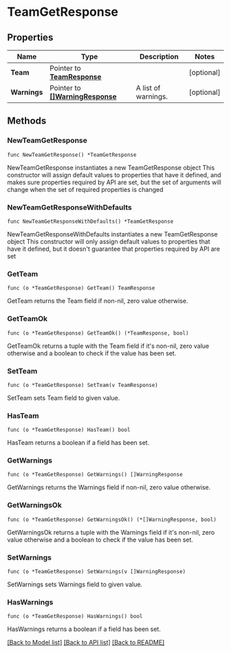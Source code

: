 # TeamGetResponse

## Properties

Name | Type | Description | Notes
------------ | ------------- | ------------- | -------------
**Team** | Pointer to [**TeamResponse**](TeamResponse.md) |  | [optional] 
**Warnings** | Pointer to [**[]WarningResponse**](WarningResponse.md) | A list of warnings. | [optional] 

## Methods

### NewTeamGetResponse

`func NewTeamGetResponse() *TeamGetResponse`

NewTeamGetResponse instantiates a new TeamGetResponse object
This constructor will assign default values to properties that have it defined,
and makes sure properties required by API are set, but the set of arguments
will change when the set of required properties is changed

### NewTeamGetResponseWithDefaults

`func NewTeamGetResponseWithDefaults() *TeamGetResponse`

NewTeamGetResponseWithDefaults instantiates a new TeamGetResponse object
This constructor will only assign default values to properties that have it defined,
but it doesn't guarantee that properties required by API are set

### GetTeam

`func (o *TeamGetResponse) GetTeam() TeamResponse`

GetTeam returns the Team field if non-nil, zero value otherwise.

### GetTeamOk

`func (o *TeamGetResponse) GetTeamOk() (*TeamResponse, bool)`

GetTeamOk returns a tuple with the Team field if it's non-nil, zero value otherwise
and a boolean to check if the value has been set.

### SetTeam

`func (o *TeamGetResponse) SetTeam(v TeamResponse)`

SetTeam sets Team field to given value.

### HasTeam

`func (o *TeamGetResponse) HasTeam() bool`

HasTeam returns a boolean if a field has been set.

### GetWarnings

`func (o *TeamGetResponse) GetWarnings() []WarningResponse`

GetWarnings returns the Warnings field if non-nil, zero value otherwise.

### GetWarningsOk

`func (o *TeamGetResponse) GetWarningsOk() (*[]WarningResponse, bool)`

GetWarningsOk returns a tuple with the Warnings field if it's non-nil, zero value otherwise
and a boolean to check if the value has been set.

### SetWarnings

`func (o *TeamGetResponse) SetWarnings(v []WarningResponse)`

SetWarnings sets Warnings field to given value.

### HasWarnings

`func (o *TeamGetResponse) HasWarnings() bool`

HasWarnings returns a boolean if a field has been set.


[[Back to Model list]](../README.md#documentation-for-models) [[Back to API list]](../README.md#documentation-for-api-endpoints) [[Back to README]](../README.md)


